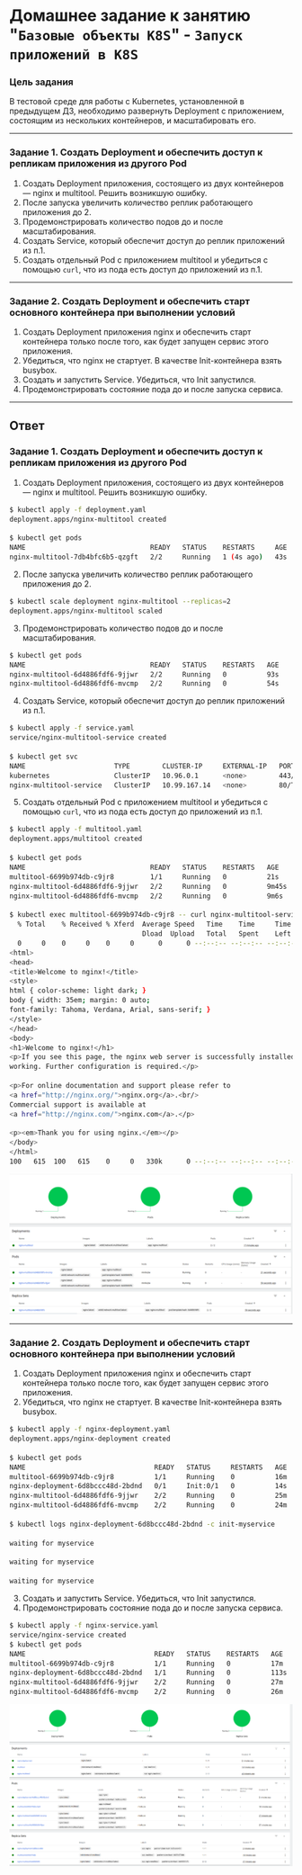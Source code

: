 # Домашнее задание к занятию "`Базовые объекты K8S`" - `Запуск приложений в K8S`

### Цель задания

В тестовой среде для работы с Kubernetes, установленной в предыдущем ДЗ, необходимо развернуть Deployment с приложением, состоящим из нескольких контейнеров, и масштабировать его.

------

### Задание 1. Создать Deployment и обеспечить доступ к репликам приложения из другого Pod

1. Создать Deployment приложения, состоящего из двух контейнеров — nginx и multitool. Решить возникшую ошибку.
2. После запуска увеличить количество реплик работающего приложения до 2.
3. Продемонстрировать количество подов до и после масштабирования.
4. Создать Service, который обеспечит доступ до реплик приложений из п.1.
5. Создать отдельный Pod с приложением multitool и убедиться с помощью `curl`, что из пода есть доступ до приложений из п.1.

------

### Задание 2. Создать Deployment и обеспечить старт основного контейнера при выполнении условий

1. Создать Deployment приложения nginx и обеспечить старт контейнера только после того, как будет запущен сервис этого приложения.
2. Убедиться, что nginx не стартует. В качестве Init-контейнера взять busybox.
3. Создать и запустить Service. Убедиться, что Init запустился.
4. Продемонстрировать состояние пода до и после запуска сервиса.

---

## Ответ

### Задание 1. Создать Deployment и обеспечить доступ к репликам приложения из другого Pod

1. Создать Deployment приложения, состоящего из двух контейнеров — nginx и multitool. Решить возникшую ошибку.

```bash
$ kubectl apply -f deployment.yaml
deployment.apps/nginx-multitool created

$ kubectl get pods
NAME                               READY   STATUS    RESTARTS     AGE
nginx-multitool-7db4bfc6b5-qzgft   2/2     Running   1 (4s ago)   43s
```

2. После запуска увеличить количество реплик работающего приложения до 2.

```bash
$ kubectl scale deployment nginx-multitool --replicas=2
deployment.apps/nginx-multitool scaled
```

3. Продемонстрировать количество подов до и после масштабирования.

```bash
$ kubectl get pods
NAME                               READY   STATUS    RESTARTS   AGE
nginx-multitool-6d4886fdf6-9jjwr   2/2     Running   0          93s
nginx-multitool-6d4886fdf6-mvcmp   2/2     Running   0          54s
```

4. Создать Service, который обеспечит доступ до реплик приложений из п.1.

```bash
$ kubectl apply -f service.yaml
service/nginx-multitool-service created

$ kubectl get svc
NAME                      TYPE        CLUSTER-IP     EXTERNAL-IP   PORT(S)           AGE
kubernetes                ClusterIP   10.96.0.1      <none>        443/TCP           30m
nginx-multitool-service   ClusterIP   10.99.167.14   <none>        80/TCP,1180/TCP   44s
```

5. Создать отдельный Pod с приложением multitool и убедиться с помощью `curl`, что из пода есть доступ до приложений из п.1.

```bash
$ kubectl apply -f multitool.yaml
deployment.apps/multitool created

$ kubectl get pods
NAME                               READY   STATUS    RESTARTS   AGE
multitool-6699b974db-c9jr8         1/1     Running   0          21s
nginx-multitool-6d4886fdf6-9jjwr   2/2     Running   0          9m45s
nginx-multitool-6d4886fdf6-mvcmp   2/2     Running   0          9m6s

$ kubectl exec multitool-6699b974db-c9jr8 -- curl nginx-multitool-service
  % Total    % Received % Xferd  Average Speed   Time    Time     Time  Current
                                 Dload  Upload   Total   Spent    Left  Speed
  0     0    0     0    0     0      0      0 --:--:-- --:--:-- --:--:--     0<!DOCTYPE html>
<html>
<head>
<title>Welcome to nginx!</title>
<style>
html { color-scheme: light dark; }
body { width: 35em; margin: 0 auto;
font-family: Tahoma, Verdana, Arial, sans-serif; }
</style>
</head>
<body>
<h1>Welcome to nginx!</h1>
<p>If you see this page, the nginx web server is successfully installed and
working. Further configuration is required.</p>

<p>For online documentation and support please refer to
<a href="http://nginx.org/">nginx.org</a>.<br/>
Commercial support is available at
<a href="http://nginx.com/">nginx.com</a>.</p>

<p><em>Thank you for using nginx.</em></p>
</body>
</html>
100   615  100   615    0     0   330k      0 --:--:-- --:--:-- --:--:--  600k
```

![Название скриншота 1](https://github.com/Udjin79/netology_hw/blob/main/img/shkuber3_1.png?raw=true)

------

### Задание 2. Создать Deployment и обеспечить старт основного контейнера при выполнении условий

1. Создать Deployment приложения nginx и обеспечить старт контейнера только после того, как будет запущен сервис этого приложения.
2. Убедиться, что nginx не стартует. В качестве Init-контейнера взять busybox.

```bash
$ kubectl apply -f nginx-deployment.yaml
deployment.apps/nginx-deployment created

$ kubectl get pods
NAME                                READY   STATUS     RESTARTS   AGE
multitool-6699b974db-c9jr8          1/1     Running    0          16m
nginx-deployment-6d8bccc48d-2bdnd   0/1     Init:0/1   0          14s
nginx-multitool-6d4886fdf6-9jjwr    2/2     Running    0          25m
nginx-multitool-6d4886fdf6-mvcmp    2/2     Running    0          24m

$ kubectl logs nginx-deployment-6d8bccc48d-2bdnd -c init-myservice

waiting for myservice

waiting for myservice

waiting for myservice
```

3. Создать и запустить Service. Убедиться, что Init запустился.
4. Продемонстрировать состояние пода до и после запуска сервиса.

```bash
$ kubectl apply -f nginx-service.yaml
service/nginx-service created
$ kubectl get pods
NAME                                READY   STATUS    RESTARTS   AGE
multitool-6699b974db-c9jr8          1/1     Running   0          17m
nginx-deployment-6d8bccc48d-2bdnd   1/1     Running   0          113s
nginx-multitool-6d4886fdf6-9jjwr    2/2     Running   0          27m
nginx-multitool-6d4886fdf6-mvcmp    2/2     Running   0          26m
```

![Название скриншота 2](https://github.com/Udjin79/netology_hw/blob/main/img/shkuber3_2.png?raw=true)
